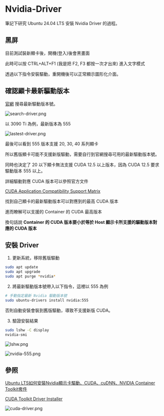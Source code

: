 # Nvidia-Driver

筆記下研究 Ubuntu 24.04 LTS 安裝 Nvidia Driver 的過程。

## 黑屏

目前測試裝新顯卡後，開機(登入)後會黑畫面

此時可以按 CTRL+ALT+F1 (我是把 F2, F3 都按一次才出來) 進入文字模式

透過以下指令安裝驅動，重開機後可以正常顯示圖形化介面。

## 確認顯卡最新驅動版本

[官網](https://www.nvidia.com/download/index.aspx) 搜尋最新驅動版本號。

![search-driver.png](search-driver.png)

以 3090 Ti 為例，最新版本為 555

![lastest-driver.png](lastest-driver.png)

最後可以看到 555 版本支援 20, 30, 40 系列顯卡

所以舊版顯卡可能不支援新版驅動，需要自行到官網搜尋可用的最新驅動版本號。

同時也決定了 20 以下顯卡無法支援 CUDA 12.5 以上版本，因為 CUDA 12.5 要求驅動版本 555 以上。

詳細驅動對應 CUDA 版本可以參照官方文件

[CUDA Application Compatibility Support Matrix](https://docs.nvidia.com/deploy/cuda-compatibility/#id3)

找到自己顯卡的最新驅動版本可以對應到的最高 CUDA 版本

進而瞭解可以支援的 Container 的 CUDA 最高版本

換句話說 **Container 的 CUDA 版本要小於等於 Host 顯示卡所支援的驅動版本對應的 CUDA 版本**

## 安裝 Driver

1. 更新系統，移除舊版驅動
```Bash
sudo apt update
sudo apt upgrade
sudo apt purge *nvidia*
```

2. 將最新驅動版本號帶入以下指令，這裡以 555 為例

```Bash
# 手動指定最新 Nvidia 驅動版本號
sudo ubuntu-drivers install nvidia:555
```

否則自動安裝會裝到舊版驅動，導致不支援新版 CUDA。

3. 驗證安裝結果

```Bash
sudo lshw -C display
nvidia-smi
```

![lshw.png](lshw.png)

![nvidia-555.png](nvidia-555.png)

## 參照
[Ubuntu LTS如何安裝Nvidia顯示卡驅動、CUDA、cuDNN、NVIDIA Container Toolkit套件](https://ivonblog.com/posts/ubuntu-install-nvidia-drivers/)

[CUDA Toolkit Driver Installer](https://developer.nvidia.com/cuda-downloads?target_os=Linux&target_arch=x86_64&Distribution=Ubuntu&target_version=24.04&target_type=deb_network)

![cuda-driver.png](cuda-driver.png)